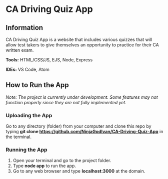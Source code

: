 # CA Driving Quiz App

## **Information**

CA Driving Quiz App is a website that includes various quizzes that will allow test takers to give themselves an opportunity to practice for their CA written exam. 

**Tools:** HTML/CSS/JS, EJS, Node, Express

**IDEs:** VS Code, Atom


## **How to Run the App**

*Note: The project is currently under development. Some features may not function properly since they are not fully implemented yet.*

### **Uploading the App**

Go to any directory (folder) from your computer and clone this repo by typing **git clone https://github.com/NinjaGodIvan/CA-Driving-Quiz-App** in the terminal.

### **Running the App**

1. Open your terminal and go to the project folder.
2. Type **node app** to run the app.
3. Go to any web browser and type **localhost:3000** at the domain.

